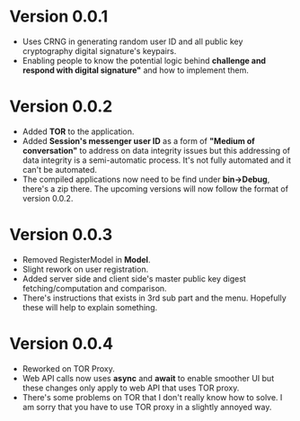 # Version 0.0.1
- Uses CRNG in generating random user ID and all public key cryptography digital signature's keypairs.
- Enabling people to know the potential logic behind **challenge and respond with digital signature"** and how to implement them.

# Version 0.0.2
- Added **TOR** to the application. 
- Added **Session's messenger user ID** as a form of **"Medium of conversation"** to address on data integrity issues but this addressing of data integrity
is a semi-automatic process. It's not fully automated and it can't be automated.
- The compiled applications now need to be find under **bin->Debug**, there's a zip there. The upcoming versions will now follow the format of version 0.0.2.

# Version 0.0.3
- Removed RegisterModel in **Model**.
- Slight rework on user registration.
- Added server side and client side's master public key digest fetching/computation and comparison.
- There's instructions that exists in 3rd sub part and the menu. Hopefully these will help to explain something.

# Version 0.0.4
- Reworked on TOR Proxy.
- Web API calls now uses **async** and **await** to enable smoother UI but these changes only apply to web API that uses TOR proxy.
- There's some problems on TOR that I don't really know how to solve. I am sorry that you have to use TOR proxy in a slightly annoyed way.
